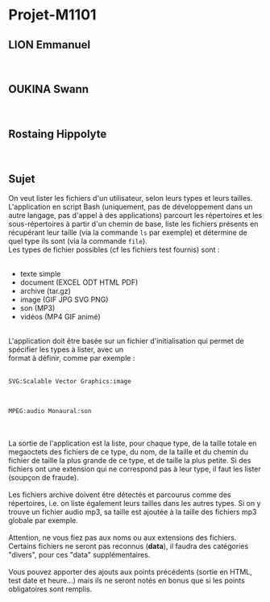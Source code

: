 # Projet-M1101

<h2>LION Emmanuel</h2></br>
<h2>OUKINA Swann</h2></br>
<h2>Rostaing Hippolyte</h2></br>

## Sujet
On veut lister les fichiers d'un utilisateur, selon leurs types et leurs tailles. L'application en script Bash (uniquement, pas de développement dans un autre langage, pas d'appel à des applications) parcourt les répertoires et les sous-répertoires à partir d'un chemin de base, liste les fichiers présents en récupérant leur taille (via la commande `ls` par exemple) et détermine de quel type ils sont (via la commande `file`).
</br>
Les types de fichier possibles (cf les fichiers test fournis) sont :
</br></br>
<ul>
  <li>texte simple</li>
  <li>document (EXCEL ODT HTML PDF)</li>
  <li>archive (tar.gz)</li>
  <li>image (GIF JPG SVG PNG)</li>
  <li>son (MP3)</li>
  <li>vidéos (MP4 GIF animé)</li>
</ul>
</br>
L'application doit être basée sur un fichier d'initialisation qui permet de spécifier les types à lister, avec un </br>format à définir, comme par exemple :
</br></br>

```text
SVG:Scalable Vector Graphics:image
```

</br>

```text
MPEG:audio Monaural:son
```

<br><br>
La sortie de l'application est la liste, pour chaque type, de la taille totale en megaoctets des fichiers de ce type, du nom, de la taille et du chemin du fichier de taille la plus grande de ce type, et de taille la plus petite. Si des fichiers ont une extension qui ne correspond pas à leur type, il faut les lister (soupçon de fraude).
<br><br>
Les fichiers archive doivent être détectés et parcourus comme des répertoires, i.e. on liste également leurs tailles dans les autres types. Si on y trouve un fichier audio mp3, sa taille est ajoutée à la taille des fichiers mp3 globale par exemple.
<br><br>
Attention, ne vous fiez pas aux noms ou aux extensions des fichiers. Certains fichiers ne seront pas reconnus (**data**), il faudra des catégories "divers", pour ces "data" supplémentaires.
<br><br>
Vous pouvez apporter des ajouts aux points précédents (sortie en HTML, test date et heure...) mais ils ne seront notés en bonus que si les points obligatoires sont remplis.

